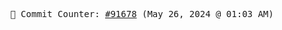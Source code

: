 <p align="center">
    <samp>
        📮 Commit Counter: <a href="https://github.com/Javascript-void0/Javascript-void0/commits/main">#91678</a> (May 26, 2024 @ 01:03 AM)
    </samp>
</p>
